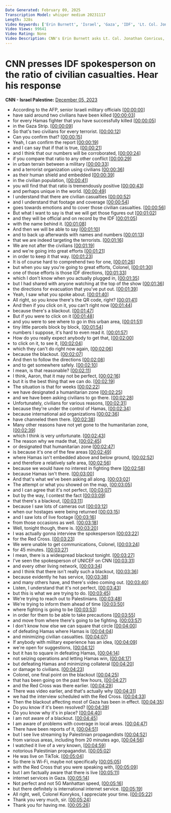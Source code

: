 ```yaml
---
Date Generated: February 09, 2025
Transcription Model: whisper medium 20231117
Length: 328s
Video Keywords: ['Erin Burnett', 'Israel', 'Gaza', 'IDF', 'Lt. Col. Jonathan Conricus']
Video Views: 99641
Video Rating: None
Video Description: CNN's Erin Burnett asks Lt. Col. Jonathan Conricus, spokesperson for the Israel Defense Forces, about a report that for every Hamas militant that Israel has killed in Gaza, about two civilians have also been killed. #CNN #News
---
```


# CNN presses IDF spokesperson on the ratio of civilian casualties. Hear his response
**CNN - Israel Palestine:** [December 05, 2023](https://www.youtube.com/watch?v=EFrJSRbQM8s)
*  According to the AFP, senior Israeli military officials [[00:00:00](https://www.youtube.com/watch?v=EFrJSRbQM8s&t=0.0s)]
*  have said around two civilians have been killed [[00:00:03](https://www.youtube.com/watch?v=EFrJSRbQM8s&t=3.2600000000000002s)]
*  for every Hamas fighter that you have successfully killed [[00:00:05](https://www.youtube.com/watch?v=EFrJSRbQM8s&t=5.68s)]
*  in the Gaza Strip. [[00:00:09](https://www.youtube.com/watch?v=EFrJSRbQM8s&t=9.88s)]
*  So that's two civilians for every terrorist. [[00:00:12](https://www.youtube.com/watch?v=EFrJSRbQM8s&t=12.040000000000001s)]
*  Can you confirm that? [[00:00:15](https://www.youtube.com/watch?v=EFrJSRbQM8s&t=15.72s)]
*  Yeah, I can confirm the report [[00:00:19](https://www.youtube.com/watch?v=EFrJSRbQM8s&t=19.16s)]
*  and I can say that if that is true, [[00:00:21](https://www.youtube.com/watch?v=EFrJSRbQM8s&t=21.44s)]
*  and I think that our numbers will be corroborated, [[00:00:24](https://www.youtube.com/watch?v=EFrJSRbQM8s&t=24.82s)]
*  if you compare that ratio to any other conflict [[00:00:29](https://www.youtube.com/watch?v=EFrJSRbQM8s&t=29.48s)]
*  in urban terrain between a military [[00:00:33](https://www.youtube.com/watch?v=EFrJSRbQM8s&t=33.76s)]
*  and a terrorist organization using civilians [[00:00:36](https://www.youtube.com/watch?v=EFrJSRbQM8s&t=36.8s)]
*  as their human shield and embedded [[00:00:39](https://www.youtube.com/watch?v=EFrJSRbQM8s&t=39.8s)]
*  in the civilian population, [[00:00:41](https://www.youtube.com/watch?v=EFrJSRbQM8s&t=41.760000000000005s)]
*  you will find that that ratio is tremendously positive [[00:00:43](https://www.youtube.com/watch?v=EFrJSRbQM8s&t=43.74s)]
*  and perhaps unique in the world. [[00:00:49](https://www.youtube.com/watch?v=EFrJSRbQM8s&t=49.2s)]
*  I understand that there are civilian casualties [[00:00:52](https://www.youtube.com/watch?v=EFrJSRbQM8s&t=52.2s)]
*  and I understand that footage and coverage [[00:00:54](https://www.youtube.com/watch?v=EFrJSRbQM8s&t=54.84s)]
*  goes towards emotions and to cover those civilian casualties. [[00:00:56](https://www.youtube.com/watch?v=EFrJSRbQM8s&t=56.96s)]
*  But what I want to say is that we will get those figures out [[00:01:02](https://www.youtube.com/watch?v=EFrJSRbQM8s&t=62.400000000000006s)]
*  and they will be official and on record by the IDF [[00:01:05](https://www.youtube.com/watch?v=EFrJSRbQM8s&t=65.68s)]
*  with the name behind it. [[00:01:08](https://www.youtube.com/watch?v=EFrJSRbQM8s&t=68.32000000000001s)]
*  And then we will be able to say [[00:01:10](https://www.youtube.com/watch?v=EFrJSRbQM8s&t=70.0s)]
*  and to back up afterwards with names and numbers [[00:01:13](https://www.youtube.com/watch?v=EFrJSRbQM8s&t=73.08s)]
*  that we are indeed targeting the terrorists. [[00:01:16](https://www.youtube.com/watch?v=EFrJSRbQM8s&t=76.64s)]
*  We are not after the civilians [[00:01:19](https://www.youtube.com/watch?v=EFrJSRbQM8s&t=79.6s)]
*  and we're going into great efforts [[00:01:21](https://www.youtube.com/watch?v=EFrJSRbQM8s&t=81.1s)]
*  in order to keep it that way. [[00:01:23](https://www.youtube.com/watch?v=EFrJSRbQM8s&t=83.48s)]
*  It is of course hard to comprehend two for one, [[00:01:26](https://www.youtube.com/watch?v=EFrJSRbQM8s&t=86.16s)]
*  but when you say you're going to great efforts, Colonel, [[00:01:30](https://www.youtube.com/watch?v=EFrJSRbQM8s&t=90.8s)]
*  one of those efforts is those IDF directions, [[00:01:33](https://www.youtube.com/watch?v=EFrJSRbQM8s&t=93.0s)]
*  which I don't know when you actually plugged in, [[00:01:35](https://www.youtube.com/watch?v=EFrJSRbQM8s&t=95.06s)]
*  but I had shared with anyone watching at the top of the show [[00:01:36](https://www.youtube.com/watch?v=EFrJSRbQM8s&t=96.88s)]
*  the directions for evacuation that you've put out. [[00:01:39](https://www.youtube.com/watch?v=EFrJSRbQM8s&t=99.0s)]
*  Yeah, I saw what you spoke about. [[00:01:40](https://www.youtube.com/watch?v=EFrJSRbQM8s&t=100.84s)]
*  All right, so you know there's the QR code, right? [[00:01:41](https://www.youtube.com/watch?v=EFrJSRbQM8s&t=101.67999999999999s)]
*  And then if you click on it, you can't right now [[00:01:44](https://www.youtube.com/watch?v=EFrJSRbQM8s&t=104.96s)]
*  because there's a blackout. [[00:01:47](https://www.youtube.com/watch?v=EFrJSRbQM8s&t=107.44s)]
*  But if you were to click on it [[00:01:48](https://www.youtube.com/watch?v=EFrJSRbQM8s&t=108.92s)]
*  and you were to see where to go in this urban area, [[00:01:51](https://www.youtube.com/watch?v=EFrJSRbQM8s&t=111.0s)]
*  tiny little parcels block by block, [[00:01:54](https://www.youtube.com/watch?v=EFrJSRbQM8s&t=114.44000000000001s)]
*  numbers I suppose, it's hard to even read it. [[00:01:57](https://www.youtube.com/watch?v=EFrJSRbQM8s&t=117.16000000000001s)]
*  How do you really expect anybody to get that, [[00:02:00](https://www.youtube.com/watch?v=EFrJSRbQM8s&t=120.76s)]
*  to click on it, to see it, [[00:02:04](https://www.youtube.com/watch?v=EFrJSRbQM8s&t=124.56s)]
*  which they can't do right now again, [[00:02:06](https://www.youtube.com/watch?v=EFrJSRbQM8s&t=126.36000000000001s)]
*  because the blackout. [[00:02:07](https://www.youtube.com/watch?v=EFrJSRbQM8s&t=127.64s)]
*  And then to follow the directions [[00:02:08](https://www.youtube.com/watch?v=EFrJSRbQM8s&t=128.48000000000002s)]
*  and to get somewhere safely. [[00:02:10](https://www.youtube.com/watch?v=EFrJSRbQM8s&t=130.0s)]
*  I mean, is that reasonable? [[00:02:11](https://www.youtube.com/watch?v=EFrJSRbQM8s&t=131.18s)]
*  I think, Aaron, that it may not be perfect, [[00:02:16](https://www.youtube.com/watch?v=EFrJSRbQM8s&t=136.4s)]
*  but it is the best thing that we can do. [[00:02:19](https://www.youtube.com/watch?v=EFrJSRbQM8s&t=139.42000000000002s)]
*  The situation is that for weeks [[00:02:22](https://www.youtube.com/watch?v=EFrJSRbQM8s&t=142.72s)]
*  we have designated a humanitarian zone [[00:02:25](https://www.youtube.com/watch?v=EFrJSRbQM8s&t=145.16s)]
*  and we have been asking civilians to go there. [[00:02:28](https://www.youtube.com/watch?v=EFrJSRbQM8s&t=148.36s)]
*  Unfortunately, civilians for various reasons, [[00:02:31](https://www.youtube.com/watch?v=EFrJSRbQM8s&t=151.44s)]
*  because they're under the control of Hamas, [[00:02:34](https://www.youtube.com/watch?v=EFrJSRbQM8s&t=154.26s)]
*  because international aid organizations [[00:02:36](https://www.youtube.com/watch?v=EFrJSRbQM8s&t=156.72s)]
*  have channeled them there. [[00:02:38](https://www.youtube.com/watch?v=EFrJSRbQM8s&t=158.68s)]
*  Many other reasons have not yet gone to the humanitarian zone, [[00:02:39](https://www.youtube.com/watch?v=EFrJSRbQM8s&t=159.96s)]
*  which I think is very unfortunate. [[00:02:43](https://www.youtube.com/watch?v=EFrJSRbQM8s&t=163.8s)]
*  The reason why we made that, [[00:02:45](https://www.youtube.com/watch?v=EFrJSRbQM8s&t=165.6s)]
*  or designated that humanitarian zone [[00:02:47](https://www.youtube.com/watch?v=EFrJSRbQM8s&t=167.72s)]
*  is because it's one of the few areas [[00:02:49](https://www.youtube.com/watch?v=EFrJSRbQM8s&t=169.98s)]
*  where Hamas isn't embedded above and below ground, [[00:02:52](https://www.youtube.com/watch?v=EFrJSRbQM8s&t=172.38s)]
*  and therefore a relatively safe area, [[00:02:56](https://www.youtube.com/watch?v=EFrJSRbQM8s&t=176.17999999999998s)]
*  because we would have no interest in fighting there [[00:02:58](https://www.youtube.com/watch?v=EFrJSRbQM8s&t=178.38s)]
*  because Hamas isn't there. [[00:03:00](https://www.youtube.com/watch?v=EFrJSRbQM8s&t=180.88s)]
*  And that's what we've been asking all along. [[00:03:02](https://www.youtube.com/watch?v=EFrJSRbQM8s&t=182.94s)]
*  The attempt or what you showed on the map, [[00:03:05](https://www.youtube.com/watch?v=EFrJSRbQM8s&t=185.26s)]
*  and I can agree that it's not perfect, [[00:03:07](https://www.youtube.com/watch?v=EFrJSRbQM8s&t=187.48s)]
*  but by the way, I contest the fact [[00:03:09](https://www.youtube.com/watch?v=EFrJSRbQM8s&t=189.33999999999997s)]
*  that there's a blackout, [[00:03:11](https://www.youtube.com/watch?v=EFrJSRbQM8s&t=191.38s)]
*  because I saw lots of cameras out [[00:03:12](https://www.youtube.com/watch?v=EFrJSRbQM8s&t=192.33999999999997s)]
*  when our hostages were being returned [[00:03:15](https://www.youtube.com/watch?v=EFrJSRbQM8s&t=195.1s)]
*  and I saw lots of live footage [[00:03:16](https://www.youtube.com/watch?v=EFrJSRbQM8s&t=196.78s)]
*  from those occasions as well. [[00:03:18](https://www.youtube.com/watch?v=EFrJSRbQM8s&t=198.7s)]
*  Well, tonight though, there is. [[00:03:20](https://www.youtube.com/watch?v=EFrJSRbQM8s&t=200.26s)]
*  I was actually gonna interview the spokesperson [[00:03:22](https://www.youtube.com/watch?v=EFrJSRbQM8s&t=202.1s)]
*  for the Red Cross. [[00:03:23](https://www.youtube.com/watch?v=EFrJSRbQM8s&t=203.98s)]
*  We were unable to get communications, Colonel, [[00:03:24](https://www.youtube.com/watch?v=EFrJSRbQM8s&t=204.82s)]
*  for 45 minutes. [[00:03:27](https://www.youtube.com/watch?v=EFrJSRbQM8s&t=207.14s)]
*  I mean, there is a widespread blackout tonight. [[00:03:27](https://www.youtube.com/watch?v=EFrJSRbQM8s&t=207.98s)]
*  I've seen the spokesperson of UNICEF on CNN [[00:03:31](https://www.youtube.com/watch?v=EFrJSRbQM8s&t=211.45999999999998s)]
*  and every other living network, [[00:03:34](https://www.youtube.com/watch?v=EFrJSRbQM8s&t=214.33999999999997s)]
*  and I think that there isn't really such a blackout, [[00:03:36](https://www.youtube.com/watch?v=EFrJSRbQM8s&t=216.07999999999998s)]
*  because evidently he has service, [[00:03:38](https://www.youtube.com/watch?v=EFrJSRbQM8s&t=218.66s)]
*  and many others have, and there's video coming out. [[00:03:40](https://www.youtube.com/watch?v=EFrJSRbQM8s&t=220.76s)]
*  Listen, I understand that it's not perfect, [[00:03:43](https://www.youtube.com/watch?v=EFrJSRbQM8s&t=223.33999999999997s)]
*  but this is what we are trying to do. [[00:03:45](https://www.youtube.com/watch?v=EFrJSRbQM8s&t=225.82s)]
*  We're trying to reach out to Palestinians. [[00:03:48](https://www.youtube.com/watch?v=EFrJSRbQM8s&t=228.06s)]
*  We're trying to inform them ahead of time [[00:03:50](https://www.youtube.com/watch?v=EFrJSRbQM8s&t=230.62s)]
*  where fighting is going to be [[00:03:53](https://www.youtube.com/watch?v=EFrJSRbQM8s&t=233.72s)]
*  in order for them to be able to take precautions [[00:03:55](https://www.youtube.com/watch?v=EFrJSRbQM8s&t=235.34s)]
*  and move from where there's going to be fighting. [[00:03:57](https://www.youtube.com/watch?v=EFrJSRbQM8s&t=237.82s)]
*  I don't know how else we can square that circle [[00:04:00](https://www.youtube.com/watch?v=EFrJSRbQM8s&t=240.56s)]
*  of defeating Hamas where Hamas is [[00:04:04](https://www.youtube.com/watch?v=EFrJSRbQM8s&t=244.82s)]
*  and minimizing civilian casualties. [[00:04:07](https://www.youtube.com/watch?v=EFrJSRbQM8s&t=247.62s)]
*  If anybody with military experience has an idea, [[00:04:09](https://www.youtube.com/watch?v=EFrJSRbQM8s&t=249.62s)]
*  we're open for suggestions, [[00:04:12](https://www.youtube.com/watch?v=EFrJSRbQM8s&t=252.74s)]
*  but it has to square in defeating Hamas, [[00:04:14](https://www.youtube.com/watch?v=EFrJSRbQM8s&t=254.04s)]
*  not seizing operations and letting Hamas win, [[00:04:17](https://www.youtube.com/watch?v=EFrJSRbQM8s&t=257.3s)]
*  but defeating Hamas and minimizing collateral [[00:04:20](https://www.youtube.com/watch?v=EFrJSRbQM8s&t=260.3s)]
*  or damage to civilians. [[00:04:23](https://www.youtube.com/watch?v=EFrJSRbQM8s&t=263.90000000000003s)]
*  Colonel, one final point on the blackout [[00:04:25](https://www.youtube.com/watch?v=EFrJSRbQM8s&t=265.58s)]
*  that has been going on the past few hours, [[00:04:27](https://www.youtube.com/watch?v=EFrJSRbQM8s&t=267.78000000000003s)]
*  and the Red Cross was there earlier. [[00:04:29](https://www.youtube.com/watch?v=EFrJSRbQM8s&t=269.88s)]
*  There was video earlier, and that's actually why [[00:04:31](https://www.youtube.com/watch?v=EFrJSRbQM8s&t=271.22s)]
*  we had the interview scheduled with the Red Cross. [[00:04:33](https://www.youtube.com/watch?v=EFrJSRbQM8s&t=273.94s)]
*  Then the blackout affecting most of Gaza has been in effect. [[00:04:35](https://www.youtube.com/watch?v=EFrJSRbQM8s&t=275.82s)]
*  Do you know if it's been resolved? [[00:04:39](https://www.youtube.com/watch?v=EFrJSRbQM8s&t=279.02s)]
*  Do you know why it's in place? [[00:04:40](https://www.youtube.com/watch?v=EFrJSRbQM8s&t=280.76s)]
*  I am not aware of a blackout. [[00:04:45](https://www.youtube.com/watch?v=EFrJSRbQM8s&t=285.22s)]
*  I am aware of problems with coverage in local areas. [[00:04:47](https://www.youtube.com/watch?v=EFrJSRbQM8s&t=287.70000000000005s)]
*  There have been reports of it, [[00:04:51](https://www.youtube.com/watch?v=EFrJSRbQM8s&t=291.34000000000003s)]
*  but I see live streaming by Palestinian propagandists [[00:04:52](https://www.youtube.com/watch?v=EFrJSRbQM8s&t=292.5s)]
*  from various areas, including from 20 minutes ago, [[00:04:56](https://www.youtube.com/watch?v=EFrJSRbQM8s&t=296.32000000000005s)]
*  I watched it live of a very known, [[00:04:59](https://www.youtube.com/watch?v=EFrJSRbQM8s&t=299.74s)]
*  notorious Palestinian propagandist. [[00:05:02](https://www.youtube.com/watch?v=EFrJSRbQM8s&t=302.54s)]
*  He was live on TikTok. [[00:05:04](https://www.youtube.com/watch?v=EFrJSRbQM8s&t=304.34000000000003s)]
*  So there is Wi-Fi, maybe not specifically [[00:05:05](https://www.youtube.com/watch?v=EFrJSRbQM8s&t=305.82000000000005s)]
*  with the Red Cross that you were speaking with, [[00:05:09](https://www.youtube.com/watch?v=EFrJSRbQM8s&t=309.3s)]
*  but I am factually aware that there is live [[00:05:11](https://www.youtube.com/watch?v=EFrJSRbQM8s&t=311.78000000000003s)]
*  internet services in Gaza. [[00:05:14](https://www.youtube.com/watch?v=EFrJSRbQM8s&t=314.66s)]
*  Not perfect and not 5G Manhattan speed, [[00:05:16](https://www.youtube.com/watch?v=EFrJSRbQM8s&t=316.36s)]
*  but there definitely is international internet service. [[00:05:19](https://www.youtube.com/watch?v=EFrJSRbQM8s&t=319.0s)]
*  All right, well, Colonel Konrykos, I appreciate your time. [[00:05:22](https://www.youtube.com/watch?v=EFrJSRbQM8s&t=322.38s)]
*  Thank you very much, sir. [[00:05:24](https://www.youtube.com/watch?v=EFrJSRbQM8s&t=324.56s)]
*  Thank you for having me. [[00:05:26](https://www.youtube.com/watch?v=EFrJSRbQM8s&t=326.78000000000003s)]
